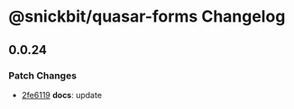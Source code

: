 # @snickbit/quasar-forms Changelog

## 0.0.24

### Patch Changes

- [2fe6119](https://github.com/snickbit/quasar/commit/2fe6119) **docs**:  update

